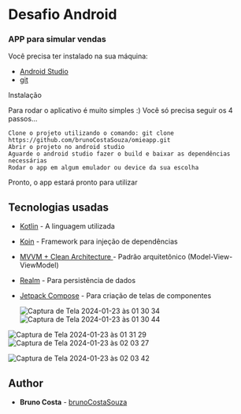 # Desafio Android

### APP para simular vendas 

Você precisa ter instalado na sua máquina:
- [Android Studio](https://developer.android.com/studio)
- [git](https://git-scm.com/book/pt-br/v2/Come%C3%A7ando-Instalando-o-Git)

Instalação

Para rodar o aplicativo é muito simples :) Você só precisa seguir os 4 passos...

```
Clone o projeto utilizando o comando: git clone https://github.com/brunoCostaSouza/omieapp.git
Abrir o projeto no android studio
Aguarde o android studio fazer o build e baixar as dependências necessárias
Rodar o app em algum emulador ou device da sua escolha

```

Pronto, o app estará pronto para utilizar

## Tecnologias usadas

* [Kotlin](https://developer.android.com/kotlin/first?hl=pt) - A linguagem utilizada
* [Koin](https://insert-koin.io/) - Framework para injeção de dependências
* [MVVM + Clean Architecture ](https://medium.com/edersonmelo/clean-architecture-com-mvvm-em-aplica%C3%A7%C3%B5es-android-153eaeb1e37d) - Padrão arquitetônico (Model-View-ViewModel)
* [Realm](https://realm.io/) - Para persistência de dados
* [Jetpack Compose](https://developer.android.com/courses/jetpack-compose/course?gclid=Cj0KCQiAwbitBhDIARIsABfFYIJWKI7A7wv4zIqVDQ4whFWnZI1Pz4WOyRmDFYNX0kLfukicbGAf8LwaAkA4EALw_wcB&gclsrc=aw.ds&hl=pt-br) - Para criação de telas de componentes

  ![Captura de Tela 2024-01-23 às 01 30 34](https://github.com/brunoCostaSouza/omieapp/assets/23406960/c176bed9-c631-4c35-a789-3e0a0e399b22) ![Captura de Tela 2024-01-23 às 01 30 44](https://github.com/brunoCostaSouza/omieapp/assets/23406960/804e55b7-913d-49ab-b695-817ae69c1279)

![Captura de Tela 2024-01-23 às 01 31 29](https://github.com/brunoCostaSouza/omieapp/assets/23406960/06a0882d-a2fd-4970-a0ec-e568e75c82e7) ![Captura de Tela 2024-01-23 às 02 03 27](https://github.com/brunoCostaSouza/omieapp/assets/23406960/4cc7e1a8-f1db-4671-9818-c5a62b528538)

![Captura de Tela 2024-01-23 às 02 03 42](https://github.com/brunoCostaSouza/omieapp/assets/23406960/d077c751-6abb-42ce-9f0d-dd5c30b3b404)


## Author

* **Bruno Costa** - [brunoCostaSouza](https://github.com/brunoCostaSouza)
